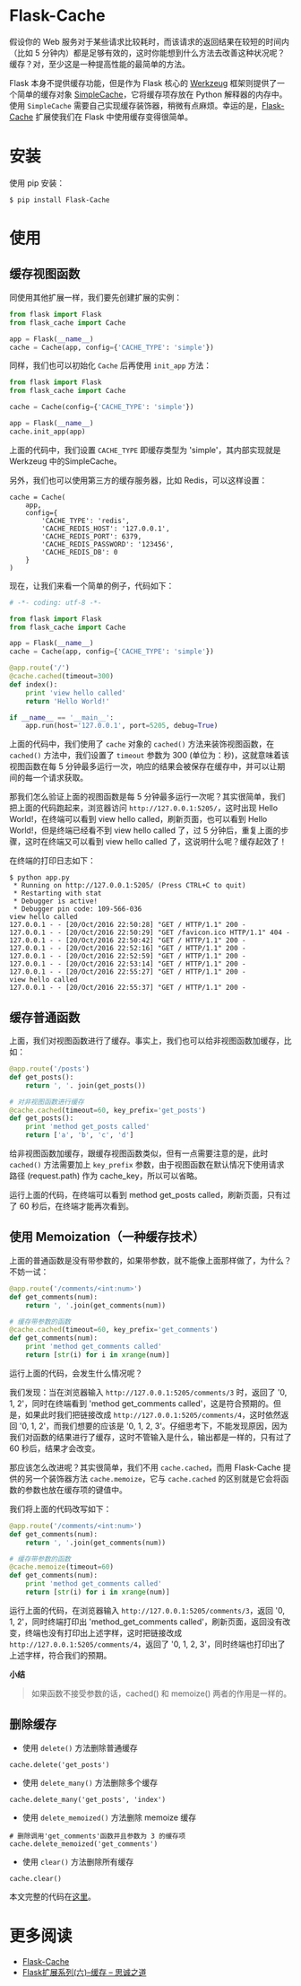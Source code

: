 # Flask-Cache

假设你的 Web 服务对于某些请求比较耗时，而该请求的返回结果在较短的时间内（比如 5 分钟内）都是足够有效的，这时你能想到什么方法去改善这种状况呢？缓存？对，至少这是一种提高性能的最简单的方法。

Flask 本身不提供缓存功能，但是作为 Flask 核心的 [Werkzeug](http://werkzeug.pocoo.org/) 框架则提供了一个简单的缓存对象 [SimpleCache](http://werkzeug.pocoo.org/docs/0.11/contrib/cache/#werkzeug.contrib.cache.SimpleCache)，它将缓存项存放在 Python 解释器的内存中。使用 `SimpleCache` 需要自己实现缓存装饰器，稍微有点麻烦。幸运的是，[Flask-Cache](https://pythonhosted.org/Flask-Cache/) 扩展使我们在 Flask 中使用缓存变得很简单。

# 安装

使用 pip 安装：

```
$ pip install Flask-Cache
```

# 使用

## 缓存视图函数

同使用其他扩展一样，我们要先创建扩展的实例：

```python
from flask import Flask
from flask_cache import Cache

app = Flask(__name__)
cache = Cache(app, config={'CACHE_TYPE': 'simple'})
```

同样，我们也可以初始化 `Cache` 后再使用 `init_app` 方法：

```python
from flask import Flask
from flask_cache import Cache

cache = Cache(config={'CACHE_TYPE': 'simple'})

app = Flask(__name__)
cache.init_app(app)
```

上面的代码中，我们设置 `CACHE_TYPE` 即缓存类型为 'simple'，其内部实现就是 Werkzeug 中的SimpleCache。

另外，我们也可以使用第三方的缓存服务器，比如 Redis，可以这样设置：

```
cache = Cache(
    app, 
    config={
        'CACHE_TYPE': 'redis',          
        'CACHE_REDIS_HOST': '127.0.0.1',
        'CACHE_REDIS_PORT': 6379,
        'CACHE_REDIS_PASSWORD': '123456',  
        'CACHE_REDIS_DB': 0
    }
)
```

现在，让我们来看一个简单的例子，代码如下：

```python
# -*- coding: utf-8 -*-

from flask import Flask
from flask_cache import Cache

app = Flask(__name__)
cache = Cache(app, config={'CACHE_TYPE': 'simple'})

@app.route('/')
@cache.cached(timeout=300)
def index():
    print 'view hello called'
    return 'Hello World!'

if __name__ == '__main__':
    app.run(host='127.0.0.1', port=5205, debug=True)
```

上面的代码中，我们使用了 `cache` 对象的 `cached()` 方法来装饰视图函数，在 `cached()` 方法中，我们设置了 `timeout` 参数为 300 (单位为：秒)，这就意味着该视图函数在每 5 分钟最多运行一次，响应的结果会被保存在缓存中，并可以让期间的每一个请求获取。

那我们怎么验证上面的视图函数是每 5 分钟最多运行一次呢？其实很简单，我们把上面的代码跑起来，浏览器访问 `http://127.0.0.1:5205/`，这时出现 Hello World!，在终端可以看到 view hello called，刷新页面，也可以看到 Hello World!，但是终端已经看不到 view hello called 了，过 5 分钟后，重复上面的步骤，这时在终端又可以看到 view hello called 了，这说明什么呢？缓存起效了！

在终端的打印日志如下：

```
$ python app.py
 * Running on http://127.0.0.1:5205/ (Press CTRL+C to quit)
 * Restarting with stat
 * Debugger is active!
 * Debugger pin code: 109-566-036
view hello called
127.0.0.1 - - [20/Oct/2016 22:50:28] "GET / HTTP/1.1" 200 -
127.0.0.1 - - [20/Oct/2016 22:50:29] "GET /favicon.ico HTTP/1.1" 404 -
127.0.0.1 - - [20/Oct/2016 22:50:42] "GET / HTTP/1.1" 200 -
127.0.0.1 - - [20/Oct/2016 22:52:16] "GET / HTTP/1.1" 200 -
127.0.0.1 - - [20/Oct/2016 22:52:59] "GET / HTTP/1.1" 200 -
127.0.0.1 - - [20/Oct/2016 22:53:14] "GET / HTTP/1.1" 200 -
127.0.0.1 - - [20/Oct/2016 22:55:27] "GET / HTTP/1.1" 200 -
view hello called
127.0.0.1 - - [20/Oct/2016 22:55:37] "GET / HTTP/1.1" 200 -
```

## 缓存普通函数

上面，我们对视图函数进行了缓存。事实上，我们也可以给非视图函数加缓存，比如：

```python
@app.route('/posts')
def get_posts():
    return ', '. join(get_posts())

# 对非视图函数进行缓存
@cache.cached(timeout=60, key_prefix='get_posts')
def get_posts():
    print 'method get_posts called'
    return ['a', 'b', 'c', 'd']
```

给非视图函数加缓存，跟缓存视图函数类似，但有一点需要注意的是，此时 `cached()` 方法需要加上 `key_prefix` 参数，由于视图函数在默认情况下使用请求路径 (request.path) 作为 cache_key，所以可以省略。

运行上面的代码，在终端可以看到 method get_posts called，刷新页面，只有过了 60 秒后，在终端才能再次看到。


## 使用 Memoization（一种缓存技术）

上面的普通函数是没有带参数的，如果带参数，就不能像上面那样做了，为什么？不妨一试：

```python
@app.route('/comments/<int:num>')
def get_comments(num):
    return ', '.join(get_comments(num))

# 缓存带参数的函数
@cache.cached(timeout=60, key_prefix='get_comments')
def get_comments(num):
    print 'method get_comments called'
    return [str(i) for i in xrange(num)]
```

运行上面的代码，会发生什么情况呢？

我们发现：当在浏览器输入 `http://127.0.0.1:5205/comments/3` 时，返回了 '0, 1, 2'，同时在终端看到 'method get_comments called'，这是符合预期的。但是，如果此时我们把链接改成 `http://127.0.0.1:5205/comments/4`，这时依然返回 '0, 1, 2'，而我们想要的应该是 '0, 1, 2, 3'。仔细思考下，不能发现原因，因为我们对函数的结果进行了缓存，这时不管输入是什么，输出都是一样的，只有过了 60 秒后，结果才会改变。

那应该怎么改进呢？其实很简单，我们不用 `cache.cached`，而用 Flask-Cache 提供的另一个装饰器方法 `cache.memoize`，它与 `cache.cached` 的区别就是它会将函数的参数也放在缓存项的键值中。

我们将上面的代码改写如下：

```python
@app.route('/comments/<int:num>')
def get_comments(num):
    return ', '.join(get_comments(num))

# 缓存带参数的函数
@cache.memoize(timeout=60)
def get_comments(num):
    print 'method get_comments called'
    return [str(i) for i in xrange(num)]
```

运行上面的代码，在浏览器输入 `http://127.0.0.1:5205/comments/3`，返回 '0, 1, 2'，同时终端打印出 'method_get_comments called'，刷新页面，返回没有改变，终端也没有打印出上述字样，这时把链接改成 `http://127.0.0.1:5205/comments/4`，返回了 '0, 1, 2, 3'，同时终端也打印出了上述字样，符合我们的预期。

**小结**
> 如果函数不接受参数的话，cached() 和 memoize() 两者的作用是一样的。

## 删除缓存

- 使用 `delete()` 方法删除普通缓存

```
cache.delete('get_posts')
```

- 使用 `delete_many()` 方法删除多个缓存

```
cache.delete_many('get_posts', 'index') 
```

- 使用 `delete_memoized()` 方法删除 memoize 缓存

```
# 删除调用'get_comments'函数并且参数为 3 的缓存项
cache.delete_memoized('get_comments')
```

- 使用 `clear()` 方法删除所有缓存

```
cache.clear()
```

本文完整的代码在[这里](https://github.com/ethan-funny/flask-demos/blob/ext/flask-cache-demo/app.py)。

# 更多阅读

- [Flask-Cache](http://www.pythondoc.com/flask-cache/)
- [Flask扩展系列(六)–缓存 – 思诚之道](http://www.bjhee.com/flask-ext6.html)


